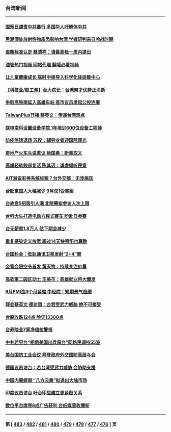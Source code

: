 ### 台湾新闻
---
#### [国殇日谴责中共暴行 多国华人吁解体中共](../../pages/ncid1349361/n13838156.md?10041245) 
#### [黑潮深处放射性物质恐影响台湾 学者研判来自冷战时期](../../pages/ncid1349361/n13838109.md?10041245) 
#### [查贿标准认定 蔡清祥：请最高检一周内提出](../../pages/ncid1349361/n13838075.md?10041245) 
#### [油管热门视频 网站代理 翻墙必看视频](http://209.222.30.114:81/youtube.html?10041245)
#### [让儿童健康成长 陈时中提导入科学化体适能中心](../../pages/ncid1349361/n13838010.md?10041245) 
#### [【科技业/缺工潮】台大院长：台湾聚才优势正消逝](../../pages/ncid1349361/n13838079.md?10041245) 
#### [争取高铁南延入高雄车站 高市议员发起公投连署](../../pages/ncid1349361/n13838077.md?10041245) 
#### [TaiwanPlus开播 蔡英文：传递台湾观点](../../pages/ncid1349361/n13838126.md?10041245) 
#### [联电南科设置设备学院 1年培训600位设备工程师](../../pages/ncid1349361/n13838124.md?10041245) 
#### [防疫旅馆退场 苏揆：辅导业者迎国际观光](../../pages/ncid1349361/n13838130.md?10041245) 
#### [房地产火车头说惹议 徐国勇：断章取义](../../pages/ncid1349361/n13838005.md?10041245) 
#### [高雄轻轨败部复活 陈其迈：谦虚倾听民意](../../pages/ncid1349361/n13838132.md?10041245) 
#### [AIT游说彩券系统标案？台外交部：无涉施压](../../pages/ncid1349361/n13838007.md?10041245) 
#### [台赴柬国人大幅减少 9月仅1受害案](../../pages/ncid1349361/n13838131.md?10041245) 
#### [台故宫5招吸引人潮 北院需拟参访人次上限](../../pages/ncid1349361/n13838063.md?10041245) 
#### [台科大生打造电动方程式赛车 盼赴日参赛](../../pages/ncid1349361/n13838011.md?10041245) 
#### [台无薪假1.8万人 估下期会减少](../../pages/ncid1349361/n13838105.md?10041245) 
#### [重复感染定义放宽 超过14天快筛阳也算数](../../pages/ncid1349361/n13838104.md?10041245) 
#### [台国科会：低轨通讯卫星发射“2+4”颗](../../pages/ncid1349361/n13838099.md?10041245) 
#### [金管会限空令首发 黄天牧：持续关注价量](../../pages/ncid1349361/n13837952.md?10041245) 
#### [高软第二园区动土 王美花：高雄就业将大爆发](../../pages/ncid1349361/n13837949.md?10041245) 
#### [9月PMI连3个月紧缩 中经院：短期景气趋缓](../../pages/ncid1349361/n13837947.md?10041245) 
#### [拜会蔡英文  德访团：台若受武力威胁 绝不可接受](../../pages/ncid1349361/n13838013.md?10041245) 
#### [台股收跌124点 险守13300点](../../pages/ncid1349361/n13837988.md?10041245) 
#### [台寿险业7家净值拉警报](../../pages/ncid1349361/n13837990.md?10041245) 
#### [中共若犯台“相信美国出兵保台”网路民调持55波](../../pages/ncid1349361/n13837899.md?10041245) 
#### [美台国防工业会议 拜登政府外交国防高层与会](../../pages/ncid1349361/n13837664.md?10041245) 
#### [德国议员访台：若台湾受武力威胁 会协助支援](../../pages/ncid1349361/n13837603.md?10041245) 
#### [中国内需疲弱 “八方云集”拟退出大陆市场](../../pages/ncid1349361/n13837811.md?10041245) 
#### [印度议员访台 吁台印应建立更紧密关系](../../pages/ncid1349361/n13837761.md?10041245) 
#### [数位平台席卷8成广告获利 台纸媒营收腰斩](../../pages/ncid1349361/n13837323.md?10041245) 

---
#### 第 [ [483](./483.md?10041245) / [482](./482.md?10041245) / [481](./481.md?10041245) / [480](./480.md?10041245) / [479](./479.md?10041245) / [478](./478.md?10041245) / [477](./477.md?10041245) / [476](./476.md?10041245) ] 页
